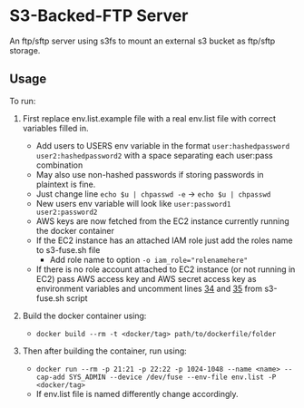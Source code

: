 # S3-Backed-FTP Server

An ftp/sftp server using s3fs to mount an external s3 bucket as ftp/sftp storage.

## Usage

To run:

1. First replace env.list.example file with a real env.list file with correct variables filled in.
	- Add users to USERS env variable in the format ` user:hashedpassword user2:hashedpassword2 ` with a space separating each user:pass combination
  	- May also use non-hashed passwords if storing passwords in plaintext is fine.
  	- Just change line ` echo $u | chpasswd -e ` -> ` echo $u | chpasswd `
  	- New users env variable will look like ` user:password1 user2:password2 `
	- AWS keys are now fetched from the EC2 instance currently running the docker container
  	- If the EC2 instance has an attached IAM role just add the roles name to s3-fuse.sh file
  		- Add role name to option ` -o iam_role="rolenamehere" `
  	- If there is no role account attached to EC2 instance (or not running in EC2) pass AWS access key and AWS secret access key as environment variables and uncomment lines [34](./s3-fuse.sh#L34) and [35](./s3-fuse.sh#L35) from s3-fuse.sh script
2. Build the docker container using:

	- ``` docker build --rm -t <docker/tag> path/to/dockerfile/folder ```

3. Then after building the container, run using:

 	- ``` docker run --rm -p 21:21 -p 22:22 -p 1024-1048 --name <name> --cap-add SYS_ADMIN --device /dev/fuse --env-file env.list -P <docker/tag> ```
	- If env.list file is named differently change accordingly. 

